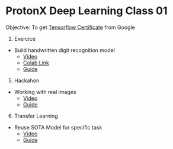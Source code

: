 # ProtonX Deep Learning Class 01

Objective: To get [Tensorflow Certificate](https://www.tensorflow.org/site-assets/downloads/marketing/cert/TF_Certificate_Candidate_Handbook.pdf) from Google

1. Exercice
- Build handwritten digit recognition model
  - [Video](https://youtu.be/Yj49rNmv4nY)
  - [Colab Link](https://bit.ly/ProtonXDL01Ex3)
  - [Guide](https://bit.ly/protonx03ex)


5. Hackahon
- Working with real images
  - [Video](https://youtu.be/kShvYHDXvvg)
  - [Guide](https://bit.ly/ProtonX01Guide)

6. Transfer Learning
- Reuse SOTA Model for specific task
  - [Video](https://youtu.be/Y-4KLFt_c6Y)
  - [Guide](https://bit.ly/protonx06ex)


